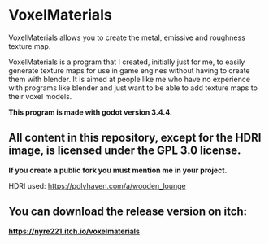 # VoxelMaterials

VoxelMaterials allows you to create the metal, emissive and roughness texture map.

VoxelMaterials is a program that I created, initially just for me, to easily generate texture maps for use in game engines without having to create them with blender. It is aimed at people like me who have no experience with programs like blender and just want to be able to add texture maps to their voxel models.

**This program is made with godot version 3.4.4.**

## All content in this repository, except for the HDRI image, is licensed under the GPL 3.0 license.
**If you create a public fork you must mention me in your project.**

HDRI used: https://polyhaven.com/a/wooden_lounge


## You can download the release version on itch:
**https://nyre221.itch.io/voxelmaterials**
